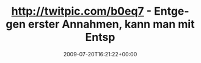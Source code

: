 ---
retweeted: false
source: <a href="http://twitter.com" rel="nofollow">Twitter Web Client</a>
entities:
  hashtags: []
  symbols: []
  user_mentions: []
  urls: []
display_text_range:
- '0'
- '140'
favorite_count: '0'
id_str: '2740986905'
truncated: false
retweet_count: '0'
id: '2740986905'
created_at: Mon Jul 20 16:21:22 +0000 2009
favorited: false
full_text: http://twitpic.com/b0eq7 - Entgegen erster Annahmen, kann man mit Entsprechender
  Musikke und nem Motorboot aus dem Hafenbecken eine Circ ...
lang: de
tags:
- pesos/twitter
date: '2009-07-20T16:21:22+00:00'
src: https://twitter.com/bascht/status/2740986905
original_url: https://twitter.com/bascht/status/2740986905
type: twitter_tweet
text: http://twitpic.com/b0eq7 - Entgegen erster Annahmen, kann man mit Entsprechender
  Musikke und nem Motorboot aus dem Hafenbecken eine Circ ...
title: http://twitpic.com/b0eq7 - Entgegen erster Annahmen, kann man mit Entsp

---
